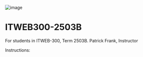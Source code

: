 ![image](https://github.com/PatrickFrankAIU/GradeManagerProject/assets/134087916/b5d814bf-e38f-456f-8f9c-cb5a98fb52fa)

# ITWEB300-2503B
For students in ITWEB-300, Term 2503B. 
Patrick Frank, Instructor

Instructions:
